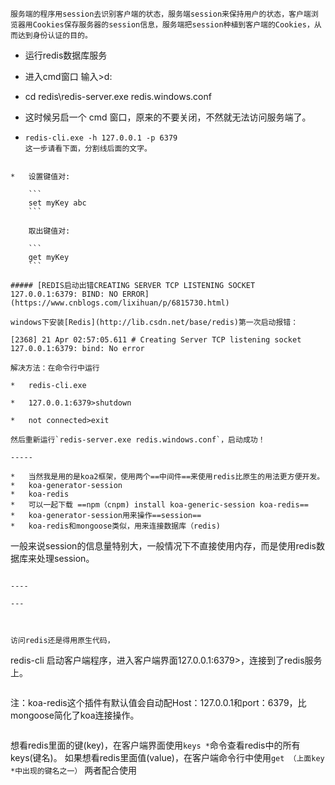 ```
服务端的程序用session去识别客户端的状态，服务端session来保持用户的状态，客户端浏览器用Cookies保存服务器的session信息，服务端把session种植到客户端的Cookies，从而达到身份认证的目的。
```

*   运行redis数据库服务

*    进入cmd窗口 输入>d:

*   cd  redis\redis-server.exe redis.windows.conf

*    这时候另启一个 cmd 窗口，原来的不要关闭，不然就无法访问服务端了。 

*   ```
    redis-cli.exe -h 127.0.0.1 -p 6379
    这一步请看下面，分割线后面的文字。
```
    
*   设置键值对:

    ```
    set myKey abc
    ```

    取出键值对:

    ```
    get myKey
    ```

##### [REDIS启动出错CREATING SERVER TCP LISTENING SOCKET 127.0.0.1:6379: BIND: NO ERROR](https://www.cnblogs.com/lixihuan/p/6815730.html)

windows下安装[Redis](http://lib.csdn.net/base/redis)第一次启动报错：

[2368] 21 Apr 02:57:05.611 # Creating Server TCP listening socket 127.0.0.1:6379: bind: No error

解决方法：在命令行中运行

*   redis-cli.exe

*   127.0.0.1:6379>shutdown

*   not connected>exit

然后重新运行`redis-server.exe redis.windows.conf`，启动成功！

-----

*   当然我是用的是koa2框架，使用两个==中间件==来使用redis比原生的用法更方便开发。
*   koa-generator-session
*   koa-redis
*   可以一起下载 ==npm（cnpm) install koa-generic-session koa-redis==
*   koa-generator-session用来操作==session==
*   koa-redis和mongoose类似，用来连接数据库（redis)

```
一般来说session的信息量特别大，一般情况下不直接使用内存，而是使用redis数据库来处理session。
```

----

---



访问redis还是得用原生代码，

```
redis-cli 启动客户端程序，进入客户端界面127.0.0.1:6379>，连接到了redis服务上。
```

```
注：koa-redis这个插件有默认值会自动配Host：127.0.0.1和port：6379，比mongoose简化了koa连接操作。
```

```
想看redis里面的键(key)，在客户端界面使用`keys *`命令查看redis中的所有keys(键名)。
如果想看redis里面值(value)，在客户端命令行中使用`get （上面key *中出现的键名之一）`
两者配合使用
```

